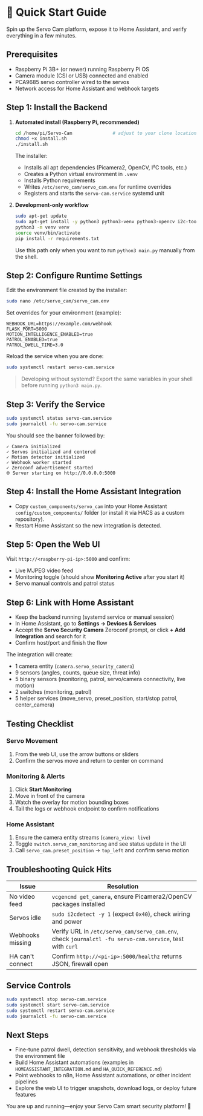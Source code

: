 # 🚀 Quick Start Guide

Spin up the Servo Cam platform, expose it to Home Assistant, and verify everything in a few minutes.

## Prerequisites

- Raspberry Pi 3B+ (or newer) running Raspberry Pi OS
- Camera module (CSI or USB) connected and enabled
- PCA9685 servo controller wired to the servos
- Network access for Home Assistant and webhook targets

## Step 1: Install the Backend

1. **Automated install (Raspberry Pi, recommended)**
   ```bash
   cd /home/pi/Servo-Cam               # adjust to your clone location
   chmod +x install.sh
   ./install.sh
   ```
   The installer:
   - Installs all apt dependencies (Picamera2, OpenCV, I²C tools, etc.)
   - Creates a Python virtual environment in `.venv`
   - Installs Python requirements
   - Writes `/etc/servo_cam/servo_cam.env` for runtime overrides
   - Registers and starts the `servo-cam.service` systemd unit

2. **Development-only workflow**
   ```bash
   sudo apt-get update
   sudo apt-get install -y python3 python3-venv python3-opencv i2c-tools
   python3 -m venv venv
   source venv/bin/activate
   pip install -r requirements.txt
   ```
   Use this path only when you want to run `python3 main.py` manually from the shell.

## Step 2: Configure Runtime Settings

Edit the environment file created by the installer:

```bash
sudo nano /etc/servo_cam/servo_cam.env
```

Set overrides for your environment (example):

```env
WEBHOOK_URL=https://example.com/webhook
FLASK_PORT=5000
MOTION_INTELLIGENCE_ENABLED=true
PATROL_ENABLED=true
PATROL_DWELL_TIME=3.0
```

Reload the service when you are done:

```bash
sudo systemctl restart servo-cam.service
```

> Developing without systemd? Export the same variables in your shell before running `python3 main.py`.

## Step 3: Verify the Service

```bash
sudo systemctl status servo-cam.service
sudo journalctl -fu servo-cam.service
```

You should see the banner followed by:

```
✓ Camera initialized
✓ Servos initialized and centered
✓ Motion detector initialized
✓ Webhook worker started
✓ Zeroconf advertisement started
🌐 Server starting on http://0.0.0.0:5000
```

## Step 4: Install the Home Assistant Integration

- Copy `custom_components/servo_cam` into your Home Assistant `config/custom_components/` folder (or install it via HACS as a custom repository).
- Restart Home Assistant so the new integration is detected.

## Step 5: Open the Web UI

Visit `http://<raspberry-pi-ip>:5000` and confirm:
- Live MJPEG video feed
- Monitoring toggle (should show **Monitoring Active** after you start it)
- Servo manual controls and patrol status

## Step 6: Link with Home Assistant

- Keep the backend running (systemd service or manual session)
- In Home Assistant, go to **Settings → Devices & Services**
- Accept the **Servo Security Camera** Zeroconf prompt, or click **+ Add Integration** and search for it
- Confirm host/port and finish the flow

The integration will create:
- 1 camera entity (`camera.servo_security_camera`)
- 9 sensors (angles, counts, queue size, threat info)
- 5 binary sensors (monitoring, patrol, servo/camera connectivity, live motion)
- 2 switches (monitoring, patrol)
- 5 helper services (move_servo, preset_position, start/stop patrol, center_camera)

## Testing Checklist

### Servo Movement
1. From the web UI, use the arrow buttons or sliders
2. Confirm the servos move and return to center on command

### Monitoring & Alerts
1. Click **Start Monitoring**
2. Move in front of the camera
3. Watch the overlay for motion bounding boxes
4. Tail the logs or webhook endpoint to confirm notifications

### Home Assistant
1. Ensure the camera entity streams (`camera_view: live`)
2. Toggle `switch.servo_cam_monitoring` and see status update in the UI
3. Call `servo_cam.preset_position` → `top_left` and confirm servo motion

## Troubleshooting Quick Hits

| Issue | Resolution |
|-------|------------|
| No video feed | `vcgencmd get_camera`, ensure Picamera2/OpenCV packages installed |
| Servos idle | `sudo i2cdetect -y 1` (expect `0x40`), check wiring and power |
| Webhooks missing | Verify URL in `/etc/servo_cam/servo_cam.env`, check `journalctl -fu servo-cam.service`, test with `curl` |
| HA can't connect | Confirm `http://<pi-ip>:5000/healthz` returns JSON, firewall open |

## Service Controls

```bash
sudo systemctl stop servo-cam.service
sudo systemctl start servo-cam.service
sudo systemctl restart servo-cam.service
sudo journalctl -fu servo-cam.service
```

## Next Steps

- Fine-tune patrol dwell, detection sensitivity, and webhook thresholds via the environment file
- Build Home Assistant automations (examples in `HOMEASSISTANT_INTEGRATION.md` and `HA_QUICK_REFERENCE.md`)
- Point webhooks to n8n, Home Assistant automations, or other incident pipelines
- Explore the web UI to trigger snapshots, download logs, or deploy future features

You are up and running—enjoy your Servo Cam smart security platform! 🎉
